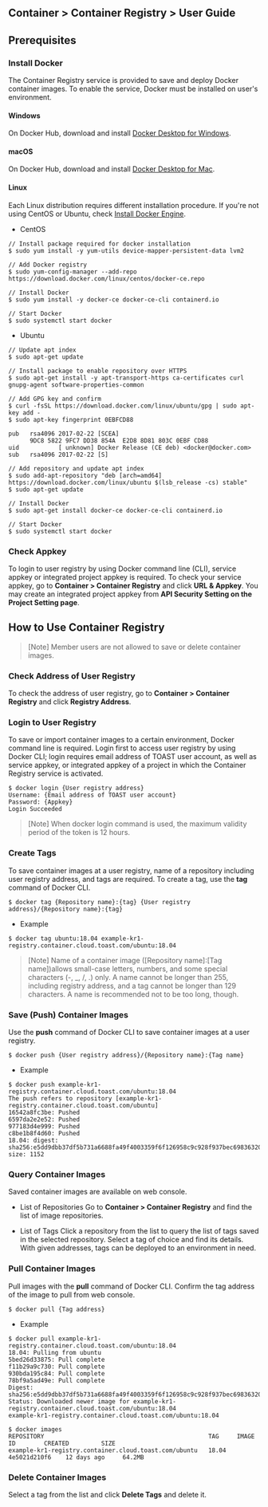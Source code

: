 ## Container > Container Registry > User Guide

## Prerequisites 
### Install Docker 
The Container Registry service is provided to save and deploy Docker container images. To enable the service, Docker must be installed on user's environment. 

#### Windows
On Docker Hub, download and install [Docker Desktop for Windows](https://hub.docker.com/editions/community/docker-ce-desktop-windows).

#### macOS
On Docker Hub, download and install [Docker Desktop for Mac](https://hub.docker.com/editions/community/docker-ce-desktop-mac).

#### Linux
Each Linux distribution requires different installation procedure. If you're not using CentOS or Ubuntu, check [Install Docker Engine](https://docs.docker.com/engine/install).

* CentOS
```
// Install package required for docker installation
$ sudo yum install -y yum-utils device-mapper-persistent-data lvm2

// Add Docker registry 
$ sudo yum-config-manager --add-repo https://download.docker.com/linux/centos/docker-ce.repo

// Install Docker 
$ sudo yum install -y docker-ce docker-ce-cli containerd.io

// Start Docker 
$ sudo systemctl start docker
```

* Ubuntu
```
// Update apt index 
$ sudo apt-get update

// Install package to enable repository over HTTPS 
$ sudo apt-get install -y apt-transport-https ca-certificates curl gnupg-agent software-properties-common

// Add GPG key and confirm 
$ curl -fsSL https://download.docker.com/linux/ubuntu/gpg | sudo apt-key add -
$ sudo apt-key fingerprint 0EBFCD88

pub   rsa4096 2017-02-22 [SCEA]
      9DC8 5822 9FC7 DD38 854A  E2D8 8D81 803C 0EBF CD88
uid           [ unknown] Docker Release (CE deb) <docker@docker.com>
sub   rsa4096 2017-02-22 [S]

// Add repository and update apt index 
$ sudo add-apt-repository "deb [arch=amd64] https://download.docker.com/linux/ubuntu $(lsb_release -cs) stable"
$ sudo apt-get update

// Install Docker
$ sudo apt-get install docker-ce docker-ce-cli containerd.io

// Start Docker 
$ sudo systemctl start docker
```

### Check Appkey 
To login to user registry by using Docker command line (CLI), service appkey or integrated project appkey is required. To check your service appkey, go to **Container > Container Registry** and click **URL & Appkey**. You may create an integrated project appkey from **API Security Setting on the Project Setting page**. 

## How to Use Container Registry 

> [Note]
> Member users are not allowed to save or delete container images.

### Check Address of User Registry
To check the address of user registry, go to **Container > Container Registry** and click **Registry Address**.

### Login to User Registry 
To save or import container images to a certain environment, Docker command line is required. Login first to access user registry by using Docker CLI; login requires email address of TOAST user account, as well as service appkey, or integrated appkey of a project in which the Container Registry service is activated.   

```
$ docker login {User registry address}
Username: {Email address of TOAST user account}
Password: {Appkey}
Login Succeeded
```

> [Note]
> When docker login command is used, the maximum validity period of the token is 12 hours.

### Create Tags
To save container images at a user registry, name of a repository including user registry address, and tags are required. To create a tag, use the **tag** command of Docker CLI. 

```
$ docker tag {Repository name}:{tag} {User registry address}/{Repository name}:{tag}
```

* Example 
```
$ docker tag ubuntu:18.04 example-kr1-registry.container.cloud.toast.com/ubuntu:18.04
```

> [Note]
> Name of a container image ([Repository name]:[Tag name])allows small-case letters, numbers, and some special characters (-, _, /, .) only. A name cannot be longer than 255, including registry address, and a tag cannot be longer than 129 characters. A name is recommended not to be too long, though.   

### Save (Push) Container Images  
Use the **push** command of Docker CLI to save container images at a user registry.  

```
$ docker push {User registry address}/{Repository name}:{Tag name}
```

* Example 
```
$ docker push example-kr1-registry.container.cloud.toast.com/ubuntu:18.04
The push refers to repository [example-kr1-registry.container.cloud.toast.com/ubuntu]
16542a8fc3be: Pushed
6597da2e2e52: Pushed
977183d4e999: Pushed
c8be1b8f4d60: Pushed
18.04: digest: sha256:e5dd9dbb37df5b731a6688fa49f4003359f6f126958c9c928f937bec69836320 size: 1152
```

### Query Container Images 
Saved container images are available on web console. 

* List of Repositories 
Go to **Container > Container Registry** and find the list of image repositories.  

* List of Tags
Click a repository from the list to query the list of tags saved in the selected repository. Select a tag of choice and find its details. With given addresses, tags can be deployed to an environment in need.      

### Pull Container Images 
Pull images with the **pull** command of Docker CLI. Confirm the tag address of the image to pull from web console. 

```
$ docker pull {Tag address}
```

* Example 
```
$ docker pull example-kr1-registry.container.cloud.toast.com/ubuntu:18.04
18.04: Pulling from ubuntu
5bed26d33875: Pull complete
f11b29a9c730: Pull complete
930bda195c84: Pull complete
78bf9a5ad49e: Pull complete
Digest: sha256:e5dd9dbb37df5b731a6688fa49f4003359f6f126958c9c928f937bec69836320
Status: Downloaded newer image for example-kr1-registry.container.cloud.toast.com/ubuntu:18.04
example-kr1-registry.container.cloud.toast.com/ubuntu:18.04

$ docker images
REPOSITORY                                              TAG     IMAGE ID        CREATED         SIZE
example-kr1-registry.container.cloud.toast.com/ubuntu   18.04   4e5021d210f6    12 days ago     64.2MB
```

### Delete Container Images
Select a tag from the list and click **Delete Tags** and delete it. 
